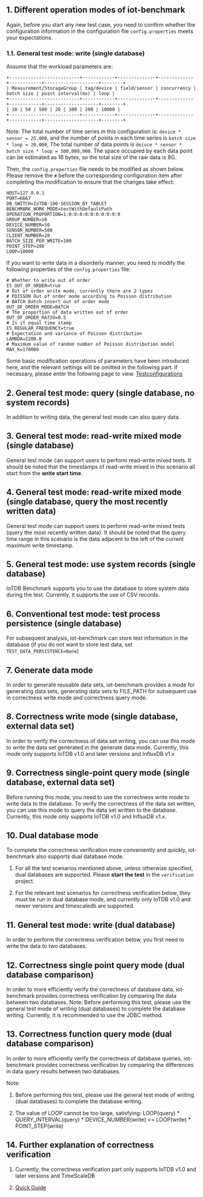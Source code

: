 ## 1. Different operation modes of iot-benchmark

Again, before you start any new test case, you need to confirm whether the configuration information in the configuration file ```config.properties``` meets your expectations.

### 1.1. General test mode: write (single database)

Assume that the workload parameters are:

```
+--------------------------+------------+--------------+-------------+------------+--------------------+--------+
| Measurement/StorageGroup | tag/device | field/sensor | concurrency | batch size | point interval(ms) | loop |
+--------------------------+------------+--------------+-------------+------------+--------------------+--------+
| 10 | 50 | 500 | 20 | 100 | 200 | 10000 |
+--------------------------+------------+--------------+-------------+------------+--------------------+--------+
```

Note: The total number of time series in this configuration is: ```device * sensor = 25,000```, and the number of points in each time series is ```batch size * loop = 20,000```,
The total number of data points is ```deivce * sensor * batch size * loop = 500,000,000```. The space occupied by each data point can be estimated as 16 bytes, so the total size of the raw data is 8G.

Then, the ```config.properties``` file needs to be modified as shown below. Please remove the ```#``` before the corresponding configuration item after completing the modification to ensure that the changes take effect:

```properties
HOST=127.0.0.1
PORT=6667
DB_SWITCH=IoTDB-100-SESSION_BY_TABLET
BENCHMARK_WORK_MODE=testWithDefaultPath
OPERATION_PROPORTION=1:0:0:0:0:0:0:0:0:0:0
GROUP_NUMBER=10
DEVICE_NUMBER=50
SENSOR_NUMBER=500
CLIENT_NUMBER=20
BATCH_SIZE_PER_WRITE=100
POINT_STEP=200
LOOP=10000
```

If you want to write data in a disorderly manner, you need to modify the following properties of the `config.properties` file:

```
# Whether to write out of order
IS_OUT_OF_ORDER=true
# Out of order write mode, currently there are 2 types
# POISSON Out of order mode according to Poisson distribution
# BATCH Batch insert out of order mode
OUT_OF_ORDER_MODE=BATCH
# The proportion of data written out of order
OUT_OF_ORDER_RATIO=0.5
# Is it equal time stamp
IS_REGULAR_FREQUENCY=true
# Expectation and variance of Poisson distribution
LAMBDA=2200.0
# Maximum value of random number of Poisson distribution model
MAX_K=170000
```

Some basic modification operations of parameters have been introduced here, and the relevant settings will be omitted in the following part. If necessary, please enter the following page to view.
[Testconfigurations](https://github.com/supersshhhh/iot-benchmark/blob/patch-1/Testconfigurations.md)

## 2. General test mode: query (single database, no system records)

In addition to writing data, the general test mode can also query data.

## 3. General test mode: read-write mixed mode (single database)

General test mode can support users to perform read-write mixed tests. It should be noted that the timestamps of read-write mixed in this scenario all start from the **write start time**.

## 4. General test mode: read-write mixed mode (single database, query the most recently written data)

General test mode can support users to perform read-write mixed tests (query the most recently written data). It should be noted that the query time range in this scenario is the data adjacent to the left of the current maximum write timestamp.

## 5. General test mode: use system records (single database)

IoTDB Benchmark supports you to use the database to store system data during the test. Currently, it supports the use of CSV records.

## 6. Conventional test mode: test process persistence (single database)

For subsequent analysis, iot-benchmark can store test information in the database (if you do not want to store test data, set ```TEST_DATA_PERSISTENCE=None```)

## 7. Generate data mode

In order to generate reusable data sets, iot-benchmark provides a mode for generating data sets, generating data sets to FILE_PATH for subsequent use in correctness write mode and correctness query mode.

## 8. Correctness write mode (single database, external data set)

In order to verify the correctness of data set writing, you can use this mode to write the data set generated in the generate data mode. Currently, this mode only supports IoTDB v1.0 and later versions and InfluxDB v1.x

## 9. Correctness single-point query mode (single database, external data set)

Before running this mode, you need to use the correctness write mode to write data to the database. To verify the correctness of the data set written, you can use this mode to query the data set written to the database. Currently, this mode only supports IoTDB v1.0 and InfluxDB v1.x.

## 10. Dual database mode

To complete the correctness verification more conveniently and quickly, iot-benchmark also supports dual database mode.

1. For all the test scenarios mentioned above, unless otherwise specified, dual databases are supported. Please **start the test** in the `verification` project.

2. For the relevant test scenarios for correctness verification below, they must be run in dual database mode, and currently only IoTDB v1.0 and newer versions and timescaledb are supported.

## 11. General test mode: write (dual database)

In order to perform the correctness verification below, you first need to write the data to two databases.

## 12. Correctness single point query mode (dual database comparison)

In order to more efficiently verify the correctness of database data, iot-benchmark provides correctness verification by comparing the data between two databases. Note: Before performing this test, please use the general test mode of writing (dual databases) to complete the database writing. Currently, it is recommended to use the JDBC method.

## 13. Correctness function query mode (dual database comparison)

In order to more efficiently verify the correctness of database queries, iot-benchmark provides correctness verification by comparing the differences in data query results between two databases.

Note:

1. Before performing this test, please use the general test mode of writing (dual databases) to complete the database writing.

2. The value of LOOP cannot be too large, satisfying: LOOP(query) * QUERY_INTERVAL(query) * DEVICE_NUMBER(write) <= LOOP(write) * POINT_STEP(write)

## 14. Further explanation of correctness verification

1. Currently, the correctness verification part only supports IoTDB v1.0 and later versions and TimeScaleDB

2. [Quick Guide](../verification/README.md)

